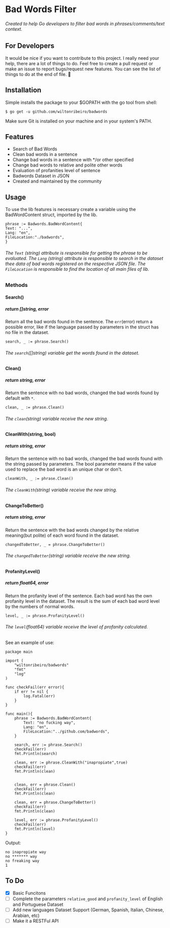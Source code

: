 # Bad Words Filter
###### Created to help Go developers to filter bad words in phrases/comments/text context.

## For Developers
It would be nice if you want to contribute to this project. I really need your help, there are a lot of things to do.
Feel free to create a pull request or make an issue to report bugs/request new features. You can see the list of things to do at the end of file.
🙇

## Installation
Simple installs the package to your $GOPATH with the go tool from shell:
```
$ go get -u github.com/wiltonribeiro/badwords
```
Make sure Git is installed on your machine and in your system's PATH.

## Features
* Search of Bad Words
* Clean bad words in a sentence
* Change bad words in a sentence with */or other specified
* Change bad words to relative and polite other words
* Evaluation of profanities level of sentence
* Badwords Dataset in JSON
* Created and maintained by the community

## Usage
To use the lib features is necessary create a variable using the BadWordContent struct, imported by the lib.
```
phrase := Badwords.BadWordContent{
Text: "...",
Lang: "en",
FileLocation:"./badwords",
}
```
###### The `Text` (string) attribute is responsible for getting the phrase to be evaluated. The `Lang` (string) attribute is responsible to search in the dataset thee data of bad words registered on the respective JSON file. The `FileLocation` is responsible to find the location of all main files of lib.

### Methods

#### Search()
##### return []string, error
Return all the bad words found in the sentence.
The `err`(error) return a possible error, like if the language passed by parameters in the struct has no file in the dataset.
```
search, _ := phrase.Search()
```
###### The `search`([]string) variable get the words found in the dataset.

#### Clean()
##### return string, error
Return the sentence with no bad words, changed the bad words found by default with `*`.
```
clean, _ := phrase.Clean()
```
###### The `clean`(string) variable receive the new string.

#### CleanWith(string, bool)
##### return string, error
Return the sentence with no bad words, changed the bad words found with the string passed by parameters.
The bool parameter means if the value used to replace the bad word is an unique char or don't.
```
cleanWith, _ := phrase.Clean()
```
###### The `cleanWith`(string) variable receive the new string.

#### ChangeToBetter()
##### return string, error
Return the sentence with the bad words changed by the relative meaning(but polite) of each word found in the dataset.
```
changedToBetter, _ = phrase.ChangeToBetter()
```
###### The `changedToBetter`(string) variable receive the new string.

#### ProfanityLevel()
##### return float64, error
Return the profanity level of the sentence. Each bad word has the own profanity level in the dataset. The result is the sum of each bad word level by the numbers of normal words.
```
level, _ := phrase.ProfanityLevel()
```
###### The `level`(float64) variable receive the level of profanity calculated.

See an example of use:
```
package main

import (
	"wiltonribeiro/badwords"
	"fmt"
	"log"
)

func checkFail(err error){
	if err != nil {
		log.Fatal(err)
	}
}

func main(){
	phrase := Badwords.BadWordContent{
		Text: "no fucking way",
		Lang: "en",
		FileLocation:"../github.com/badwords",
	}

	search, err := phrase.Search()
	checkFail(err)
	fmt.Println(search)

	clean, err := phrase.CleanWith("inapropiate",true)
	checkFail(err)
	fmt.Println(clean)


	clean, err = phrase.Clean()
	checkFail(err)
	fmt.Println(clean)

	clean, err = phrase.ChangeToBetter()
	checkFail(err)
	fmt.Println(clean)

	level, err := phrase.ProfanityLevel()
	checkFail(err)
	fmt.Println(level)
}
```
Output:
```
no inapropiate way
no ******* way
no freaking way
1
```
## To Do
- [x] Basic Funcitons
- [ ] Complete the parameters `relative_good` and `profanity_level` of English and Portuguese Dataset
- [ ] Add new languages Dataset Support (German, Spanish, Italian, Chinese, Arabian, etc)
- [ ] Make it a RESTFul API
